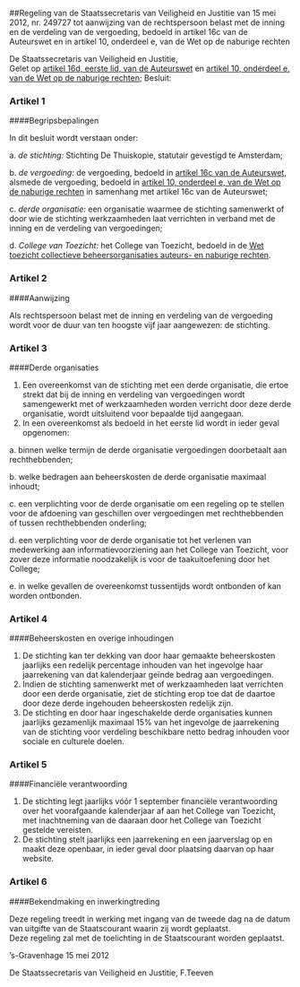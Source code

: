 <meta http-equiv='Content-Type' content='text/html; charset=utf-8' />

##Regeling van de Staatssecretaris van Veiligheid en Justitie van 15 mei 2012, nr. 249727 tot aanwijzing van de rechtspersoon belast met de inning en de verdeling van de vergoeding, bedoeld in artikel 16c van de Auteurswet en in artikel 10, onderdeel e, van de Wet op de naburige rechten

De Staatssecretaris van Veiligheid en Justitie,  
Gelet op [artikel 16d, eerste lid, van de Auteurswet](../../../../../../../../../../../../../../wet/auteurswet/BWBR0001886/README.md) en [artikel 10, onderdeel e, van de Wet op de naburige rechten](../../../../../../../../../../../../../../wet/wet/op/de/naburige/rechten/BWBR0005921/README.md);
Besluit:    

### Artikel  1  

####Begripsbepalingen

In dit besluit wordt verstaan onder: 

a. *de stichting:* Stichting De Thuiskopie, statutair gevestigd te Amsterdam;  

b. *de vergoeding:* de vergoeding, bedoeld in [artikel 16c van de Auteurswet](../../../../../../../../../../../../../../wet/auteurswet/BWBR0001886/README.md), alsmede de vergoeding, bedoeld in [artikel 10, onderdeel e, van de Wet op de naburige rechten](../../../../../../../../../../../../../../wet/wet/op/de/naburige/rechten/BWBR0005921/README.md) in samenhang met artikel 16c van de Auteurswet;  

c. *derde organisatie:* een organisatie waarmee de stichting samenwerkt of door wie de stichting werkzaamheden laat verrichten in verband met de inning en de verdeling van vergoedingen;  

d. *College van Toezicht:* het College van Toezicht, bedoeld in de [Wet toezicht collectieve beheersorganisaties auteurs- en naburige rechten](../../../../../../../../../../../../../../wet/wet/toezicht/collectieve/beheersorganisaties/auteurs-/en/naburige/rechten/BWBR0014779/README.md).    

### Artikel  2  

####Aanwijzing

Als rechtspersoon belast met de inning en verdeling van de vergoeding wordt voor de duur van ten hoogste vijf jaar aangewezen: de stichting.  

### Artikel  3  

####Derde organisaties

1.  Een overeenkomst van de stichting met een derde organisatie, die ertoe strekt dat bij de inning en verdeling van vergoedingen wordt samengewerkt met of werkzaamheden worden verricht door deze derde organisatie, wordt uitsluitend voor bepaalde tijd aangegaan.   
2.  In een overeenkomst als bedoeld in het eerste lid wordt in ieder geval opgenomen: 

a. binnen welke termijn de derde organisatie vergoedingen doorbetaalt aan rechthebbenden;  

b. welke bedragen aan beheerskosten de derde organisatie maximaal inhoudt;  

c. een verplichting voor de derde organisatie om een regeling op te stellen voor de afdoening van geschillen over vergoedingen met rechthebbenden of tussen rechthebbenden onderling;  

d. een verplichting voor de derde organisatie tot het verlenen van medewerking aan informatievoorziening aan het College van Toezicht, voor zover deze informatie noodzakelijk is voor de taakuitoefening door het College;  

e. in welke gevallen de overeenkomst tussentijds wordt ontbonden of kan worden ontbonden.     

### Artikel  4  

####Beheerskosten en overige inhoudingen

1.  De stichting kan ter dekking van door haar gemaakte beheerskosten jaarlijks een redelijk percentage inhouden van het ingevolge haar jaarrekening van dat kalenderjaar geïnde bedrag aan vergoedingen.   
2.  Indien de stichting samenwerkt met of werkzaamheden laat verrichten door een derde organisatie, ziet de stichting erop toe dat de daartoe door deze derde ingehouden beheerskosten redelijk zijn.   
3.  De stichting en door haar ingeschakelde derde organisaties kunnen jaarlijks gezamenlijk maximaal 15% van het ingevolge de jaarrekening van de stichting voor verdeling beschikbare netto bedrag inhouden voor sociale en culturele doelen.   

### Artikel  5  

####Financiële verantwoording

1.  De stichting legt jaarlijks vóór 1 september financiële verantwoording over het voorafgaande kalenderjaar af aan het College van Toezicht, met inachtneming van de daaraan door het College van Toezicht gestelde vereisten.   
2.  De stichting stelt jaarlijks een jaarrekening en een jaarverslag op en maakt deze openbaar, in ieder geval door plaatsing daarvan op haar website.   

### Artikel  6  

####Bekendmaking en inwerkingtreding

Deze regeling treedt in werking met ingang van de tweede dag na de datum van uitgifte van de Staatscourant waarin zij wordt geplaatst.  
Deze regeling zal met de toelichting in de Staatscourant worden geplaatst.   

’s-Gravenhage 
15 mei 2012   

De 
Staatssecretaris van Veiligheid en Justitie,
F.Teeven   

